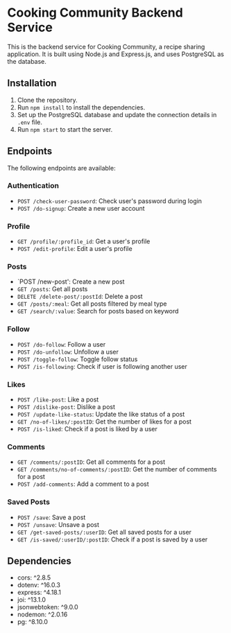 # Cooking Community Backend Service

This is the backend service for Cooking Community, a recipe sharing application. It is built using Node.js and Express.js, and uses PostgreSQL as the database.

## Installation

1. Clone the repository.
2. Run `npm install` to install the dependencies.
3. Set up the PostgreSQL database and update the connection details in `.env` file.
4. Run `npm start` to start the server.

## Endpoints

The following endpoints are available:

### Authentication

- `POST /check-user-password`: Check user's password during login
- `POST /do-signup`: Create a new user account

### Profile

- `GET /profile/:profile_id`: Get a user's profile
- `POST /edit-profile`: Edit a user's profile

### Posts

- `POST /new-post': Create a new post
- `GET /posts`: Get all posts
- `DELETE /delete-post/:postId`: Delete a post
- `GET /posts/:meal`: Get all posts filtered by meal type
- `GET /search/:value`: Search for posts based on keyword

### Follow

- `POST /do-follow`: Follow a user
- `POST /do-unfollow`: Unfollow a user
- `POST /toggle-follow`: Toggle follow status
- `POST /is-following`: Check if user is following another user

### Likes

- `POST /like-post`: Like a post
- `POST /dislike-post`: Dislike a post
- `POST /update-like-status`: Update the like status of a post
- `GET /no-of-likes/:postID`: Get the number of likes for a post
- `POST /is-liked`: Check if a post is liked by a user

### Comments

- `GET /comments/:postID`: Get all comments for a post
- `GET /comments/no-of-comments/:postID`: Get the number of comments for a post
- `POST /add-comments`: Add a comment to a post

### Saved Posts

- `POST /save`: Save a post
- `POST /unsave`: Unsave a post
- `GET /get-saved-posts/:userID`: Get all saved posts for a user
- `GET /is-saved/:userID/:postID`: Check if a post is saved by a user

## Dependencies

- cors: ^2.8.5
- dotenv: ^16.0.3
- express: ^4.18.1
- joi: ^13.1.0
- jsonwebtoken: ^9.0.0
- nodemon: ^2.0.16
- pg: ^8.10.0
